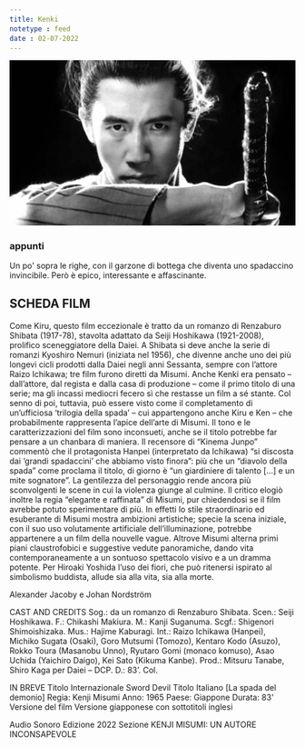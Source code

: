 ```yaml
---
title: Kenki
notetype : feed
date : 02-07-2022
---
```


![Kenki](/assets/foto/2022/bologna_kenki.png)

### appunti
Un po' sopra le righe, con il garzone di bottega che diventa uno spadaccino invincibile. Però è epico, interessante e affascinante.


## SCHEDA FILM
Come Kiru, questo film eccezionale è tratto da un romanzo di Renzaburo Shibata (1917-78), stavolta adattato da Seiji Hoshikawa (1921-2008), prolifico sceneggiatore della Daiei. A Shibata si deve anche la serie di romanzi Kyoshiro Nemuri (iniziata nel 1956), che divenne anche uno dei più longevi cicli prodotti dalla Daiei negli anni Sessanta, sempre con l’attore Raizo Ichikawa; tre film furono diretti da Misumi. Anche Kenki era pensato – dall’attore, dal regista e dalla casa di produzione – come il primo titolo di una serie; ma gli incassi mediocri fecero sì che restasse un film a sé stante. Col senno di poi, tuttavia, può essere visto come il completamento di un’ufficiosa ‘trilogia della spada’ – cui appartengono anche Kiru e Ken – che probabilmente rappresenta l’apice dell’arte di Misumi.
Il tono e le caratterizzazioni del film sono inconsueti, anche se il titolo potrebbe far pensare a un chanbara di maniera. Il recensore di “Kinema Junpo” commentò che il protagonista Hanpei (interpretato da Ichikawa) “si discosta dai ‘grandi spadaccini’ che abbiamo visto finora”: più che un “diavolo della spada” come proclama il titolo, di giorno è “un giardiniere di talento […] e un mite sognatore”. La gentilezza del personaggio rende ancora più sconvolgenti le scene in cui la violenza giunge al culmine. Il critico elogiò inoltre la regia “elegante e raffinata” di Misumi, pur chiedendosi se il film avrebbe potuto sperimentare di più. In effetti lo stile straordinario ed esuberante di Misumi mostra ambizioni artistiche; specie la scena iniziale, con il suo uso volutamente artificiale dell’illuminazione, potrebbe appartenere a un film della nouvelle vague. Altrove Misumi alterna primi piani claustrofobici e suggestive vedute panoramiche, dando vita contemporaneamente a un sontuoso spettacolo visivo e a un dramma potente. Per Hiroaki Yoshida l’uso dei fiori, che può ritenersi ispirato al simbolismo buddista, allude sia alla vita, sia alla morte.

Alexander Jacoby e Johan Nordström

CAST AND CREDITS
Sog.: da un romanzo di Renzaburo Shibata. Scen.: Seiji Hoshikawa. F.: Chikashi Makiura. M.: Kanji Suganuma. Scgf.: Shigenori Shimoishizaka. Mus.: Hajime Kaburagi. Int.: Raizo Ichikawa (Hanpei), Michiko Sugata (Osaki), Goro Mutsumi (Tomozo), Kentaro Kodo (Asuzo), Rokko Toura (Masanobu Unno), Ryutaro Gomi (monaco komuso), Asao Uchida (Yaichiro Daigo), Kei Sato (Kikuma Kanbe). Prod.: Mitsuru Tanabe, Shiro Kaga per Daiei – DCP. D.: 83’. Col.

IN BREVE
Titolo Internazionale
Sword Devil
Titolo Italiano
[La spada del demonio]
Regia: Kenji Misumi
Anno: 1965
Paese: Giappone
Durata: 83'
Versione del film
Versione giapponese con sottotitoli inglesi

Audio
Sonoro
Edizione
2022
Sezione
KENJI MISUMI: UN AUTORE INCONSAPEVOLE